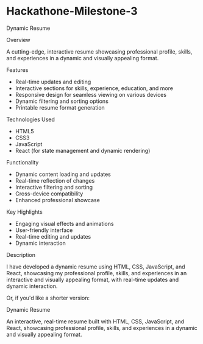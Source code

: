 # Hackathone-Milestone-3
Dynamic Resume

Overview

A cutting-edge, interactive resume showcasing professional profile, skills, and experiences in a dynamic and visually appealing format.

Features

- Real-time updates and editing
- Interactive sections for skills, experience, education, and more
- Responsive design for seamless viewing on various devices
- Dynamic filtering and sorting options
- Printable resume format generation

Technologies Used

- HTML5
- CSS3
- JavaScript
- React (for state management and dynamic rendering)

Functionality

- Dynamic content loading and updates
- Real-time reflection of changes
- Interactive filtering and sorting
- Cross-device compatibility
- Enhanced professional showcase

Key Highlights

- Engaging visual effects and animations
- User-friendly interface
- Real-time editing and updates
- Dynamic interaction

Description

I have developed a dynamic resume using HTML, CSS, JavaScript, and React, showcasing my professional profile, skills, and experiences in an interactive and visually appealing format, with real-time updates and dynamic interaction.

Or, if you'd like a shorter version:

Dynamic Resume

An interactive, real-time resume built with HTML, CSS, JavaScript, and React, showcasing professional profile, skills, and experiences in a dynamic and visually appealing format.

